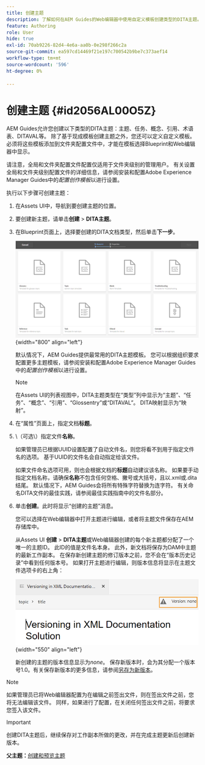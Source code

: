 ```yaml
---
title: 创建主题
description: 了解如何在AEM Guides的Web编辑器中使用自定义模板创建类型的DITA主题。
feature: Authoring
role: User
hide: true
exl-id: 70ab9226-82d4-4e6a-aa0b-0e298f266c2a
source-git-commit: ea597cd14469f21e197c700542b9be7c373aef14
workflow-type: tm+mt
source-wordcount: '596'
ht-degree: 0%

---
```


# 创建主题 {#id2056AL00O5Z}

AEM Guides允许您创建以下类型的DITA主题：主题、任务、概念、引用、术语表、DITAVAL等。 除了基于现成模板创建主题之外，您还可以定义自定义模板。 必须将这些模板添加到文件夹配置文件中，才能在模板选择Blueprint和Web编辑器中显示。

请注意，全局和文件夹配置文件配置仅适用于文件夹级别的管理用户。 有关设置全局和文件夹级别配置文件的详细信息，请参阅安装和配置Adobe Experience Manager Guides中的&#x200B;*配置创作模板*&#x200B;以进行设置。

执行以下步骤可创建主题：

1. 在Assets UI中，导航到要创建主题的位置。

1. 要创建新主题，请单击&#x200B;**创建** \> **DITA主题**。

1. 在Blueprint页面上，选择要创建的DITA文档类型，然后单击&#x200B;**下一步**。

   ![](images/create_dita_topic.png){width="800" align="left"}

   默认情况下，AEM Guides提供最常用的DITA主题模板。 您可以根据组织要求配置更多主题模板，请参阅安装和配置Adobe Experience Manager Guides中的&#x200B;*配置创作模板*&#x200B;以进行设置。

   >[!NOTE]
   >
   > 在Assets UI的列表视图中，DITA主题类型在“类型”列中显示为“主题”、“任务”、“概念”、“引用”、“Glossentry”或“DITAVAL”。 DITA映射显示为“映射”。

1. 在“属性”页面上，指定文档&#x200B;**标题**。

1. \（可选\）指定文件&#x200B;**名称**。

   如果管理员已根据UUID设置配置了自动文件名，则您将看不到用于指定文件名的选项。 基于UUID的文件名会自动指定给该文件。

   如果文件命名选项可用，则也会根据文档的&#x200B;**标题**&#x200B;自动建议该名称。 如果要手动指定文档名称，请确保&#x200B;**名称**&#x200B;不包含任何空格、撇号或大括号，且以.xml或.dita结尾。 默认情况下，AEM Guides会将所有特殊字符替换为连字符。 有关命名DITA文件的最佳实践，请参阅最佳实践指南中的文件名部分。

1. 单击&#x200B;**创建**。此时将显示“创建的主题”消息。

   您可以选择在Web编辑器中打开主题进行编辑，或者将主题文件保存在AEM存储库中。

   从Assets UI **创建** \> **DITA主题**&#x200B;或Web编辑器创建的每个新主题都分配了一个唯一的主题ID。 此ID的值是文件名本身。 此外，新文档将保存为DAM中主题的最新工作副本。 在保存新创建主题的修订版本之前，您不会在“版本历史记录”中看到任何版本号。 如果打开主题进行编辑，则版本信息将显示在主题文件选项卡的右上角：

   ![](images/topic-version-none_cs.png){width="550" align="left"}

   新创建的主题的版本信息显示为&#x200B;*none*。 保存新版本时，会为其分配一个版本号1.0。有关保存新版本的更多信息，请参阅[另存为新版本](web-editor-features.md#save-as-new-version-id209ME400GXA)。


>[!NOTE]
>
> 如果管理员已将Web编辑器配置为在编辑之前签出文件，则在签出文件之前，您将无法编辑该文件。 同样，如果进行了配置，在关闭任何签出文件之前，将要求您签入该文件。

>[!IMPORTANT]
>
> 创建DITA主题后，继续保存对工作副本所做的更改，并在完成主题更新后创建新版本。

**父主题：**&#x200B;[&#x200B;创建和预览主题](create-preview-topics.md)
